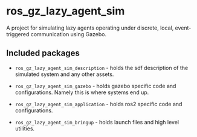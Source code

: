 # ros_gz_lazy_agent_sim
A project for simulating lazy agents operating under discrete, local, event-triggered communication using Gazebo.

## Included packages

* `ros_gz_lazy_agent_sim_description` - holds the sdf description of the simulated system and any other assets.

* `ros_gz_lazy_agent_sim_gazebo` - holds gazebo specific code and configurations. Namely this is where systems end up.

* `ros_gz_lazy_agent_sim_application` - holds ros2 specific code and configurations.

* `ros_gz_lazy_agent_sim_bringup` - holds launch files and high level utilities.
